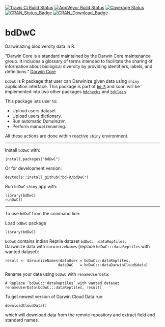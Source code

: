 [![Travis CI Build Status](https://img.shields.io/travis/bd-R/bdDwC.svg?branch=master?style=flat-square&label=Travis+CI)](https://travis-ci.org/bd-R/bdDwC) 
[![AppVeyor Build Status](https://ci.appveyor.com/api/projects/status/github/bd-R/bdDwC?branch=master&svg=true)](https://ci.appveyor.com/project/bd-R/bdDwC) 
[![Coverage Status](https://img.shields.io/codecov/c/github/bd-R/bdDwC/master.svg)](https://codecov.io/github/bd-R/bdDwC?branch=master)   
[![CRAN_Status_Badge](http://www.r-pkg.org/badges/version/bdDwC)](https://cran.r-project.org/package=bdDwC) 
[![CRAN_Download_Badge](https://cranlogs.r-pkg.org/badges/grand-total/bdDwC)](https://cran.r-project.org/package=bdDwC) 


# bdDwC

Darwinazing biodiversity data in R.

"Darwin Core is a standard maintained by the Darwin Core maintenance group. It includes a glossary of terms intended to facilitate the sharing of information about biological diversity by providing identifiers, labels, and definitions." [Darwin Core](https://github.com/tdwg/dwc)

`bdDwC` is R package that user can Darwinize given data using `shiny` application interface.  This package is part of [`bd-R`](https://github.com/bd-R) and soon will be implemented into two other packages [`bdchecks`](https://github.com/bd-R/bdchecks) and [`bdclean`](https://github.com/bd-R/bdclean)


This package lets user to:

- Upload users dataset.  
- Upload users dictionary.  
- Run automatic *Darwinizer*.  
- Perform manual renaming.

All these actions are done within reactive `shiny` environment. 

---

Install `bdDwC` with: 

    install.packages("bdDwC")

Or for development version:

    devtools::install_github("bd-R/bdDwC")

Run `bdDwC` `shiny` app with:
    
    library(bdDwC)
    runDwC()

---

To use `bdDwC` from the command line:

Load `bdDwC` package

    library(bdDwC)

`bdDwC` contains Indian Reptile dataset `bdDwC:::dataReptiles`.  
Darwinize data with `darwinizeNames` (replace `bdDwC:::dataReptiles` with wanted dataset):

    result <- darwinizeNames(dataUser = bdDwC:::dataReptiles,
                            dataDWC   = bdDwC:::dataDarwinCloud$data)


Rename your data using `bdDwC` with `renameUserData`:

    # Replace `bdDwC:::dataReptiles` with wanted dataset
    renameUserData(bdDwC:::dataReptiles, result)

To get newest version of Darwin Cloud Data run:

    downloadCloudData()

which will download data from the remote repository and extract field and standard names.